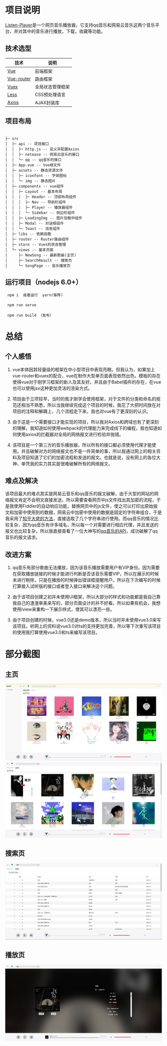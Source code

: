 # 项目说明

[Listen-Player](http://110.42.234.93/player/)是一个网页音乐播放器，它支持qq音乐和网易云音乐这两个音乐平台，并对其中的音乐进行播放，下载，收藏等功能。

## 技术选型

技术 | 说明
----|----
[Vue](https://cn.vuejs.org/) | 前端框架
[Vue-router](https://router.vuejs.org/zh/) | 路由框架
[Vuex](https://vuex.vuejs.org/zh/) | 全局状态管理框架
[Less](http://lesscss.org/) | CSS预处理语言
[Axios](https://github.com/axios/axios) | AJAX封装库

## 项目布局
```

├─ src
│  ├─ api -- 项目接口
│  │  ├─ http.js -- 定义并配置Axios
│  │  ├─ netease -- 网易云音乐的接口
│  │  └─ qq -- qq音乐的接口
│  ├─ App.vue -- Vue根文件
│  ├─ assets -- 静态资源文件
│  │  ├─ iconfont -- 字体图标
│  │  └─ img -- 静态图片
│  ├─ components -- vue组件
│  │  ├─ Layout -- 基本布局
│  │  │  ├─ Header -- 顶部布局组件
│  │  │  ├─ Nav -- 导航栏组件
│  │  │  ├─ Player -- 播放器组件
│  │  │  └─ Sidebar -- 侧边栏组件
│  │  ├─ LoadingImg -- 图片加载中组件
│  │  ├─ Modal -- 对话框组件
│  │  └─ Toast -- 消息组件
│  ├─ libs -- 依赖函数
│  ├─ router -- Router路由组件
│  ├─ store -- Vuex的状态管理
│  └─ views -- 基本页面
│     ├─ NewSong -- 最新歌曲(主页)
│     ├─ SearchResult -- 搜索页
│     └─ SongPage -- 音乐播放页

```

## 运行项目（nodejs 6.0+）

```
 npm i  或者运行  yarn(推荐)
  
 npm run serve

 npm run build （发布）
```

# 总结

## 个人感悟

1. vue本体因其轻量级的框架在中小型项目中表现亮眼。但我认为，如果加上vue-router和vuex的配合，vue在制作大型单页面表现依然出色。模板的存在使得vue对于刚学习框架的新人及其友好。并且由于Babel插件的存在，在vue也可以使用jsx这种更加灵活的渲染方式。

2. 项目由于立项较早，当时的我才刚学会使用框架，对于文件的分类和命名的规范还相当不熟悉，所以当我继续完成这个项目的时候，我花了大把时间放在对项目的注释和解耦上，几个流程走下来，我也对vue有了更深刻的认识。

3. 由于这是一个需要接口才能实现的项目，所以我对Axios和跨域也有了更深刻的理解，我知道如何使用webpack的代理能力来完成线下的编程，我也知道如何使用axios的拦截器对全局的网络报文进行检验并抛错。

4. 该项目是一个第三方的音乐播放器，所以所有的接口都必须使用代理才能使用。并且破解对方的网络报文也不是一件简单的事，所以我通过网上的相关资料及项目知道了它们的加密流程和发送的报文。也就是说，没有网上的各位大神，单凭我的实力其实是很难破解所有的网络报文。
   
## 难点及解决

  该项目最大的难点其实是网易云音乐和qq音乐的报文破解，由于大型的网站的网络报文肯定不会明文直接发送，所以需要查看网页中js文件找出其加密的流程，于是我使用Fiddler的自动响应功能，替换网页中的js文件，使之可以打印出原始报文和加密中使用到的数据，网易云中加密中使用的数据是固定的字符串组合，于是我采用了[知乎大佬的方法](https://www.zhihu.com/question/36081767/answer/140287795)，直接选取了几个字符串进行使用。而qq音乐的情况比较复杂，因为qq音乐有许多域名，所以每一个对需要进行相应代理，并且发送的报文也比较复杂，所以我直接查看了一位大神写的[qq音乐的API](https://github.com/Rain120/qq-music-api)，成功破解了qq音乐的报文请求。

## 改进方案

1. qq音乐有部分歌曲无法播放，因为该音乐播放需要用户有VIP身份。因为需要在获取播放链接的时候才能进行判断是否该音乐需要VIP，所以在展示的时候未进行剔除，只是在播放的时候弹出错误框提醒用户。所以在下次编写的时候打算接入试听版的接口或者登入接口来解决这个问题。

2. 由于该项目创建之初并未使用UI框架，所以大部分的样式和功能都是我自己靠我自己的渣渣审美来写的，部分页面设计的并不好看。所以如果有机会，我想使用iview来重构一下展示样式，使其可以漂亮一些。

3. 由于项目创建的时候，vue3.0还是demo版本，所以当时并未使用vue3.0来写该项目。听网上的资料说vue3.0对ts的支持更加完善，所以等下次重写该项目的使用我打算使用vue3.0和ts来编写该项目。

# 部分截图
## 主页

<img src="https://github.com/TPJTA/Listen-Player/blob/master/screen/%E7%BD%91%E6%98%93%E4%BA%91%E9%9F%B3%E4%B9%90.jpg"/>

<img src="https://github.com/TPJTA/Listen-Player/blob/master/screen/qq%E9%9F%B3%E4%B9%90.jpg"/>

## 搜索页

<img src="https://github.com/TPJTA/Listen-Player/blob/master/screen/%E6%90%9C%E7%B4%A2.jpg"/>

## 播放页

<img src="https://github.com/TPJTA/Listen-Player/blob/master/screen/%E6%92%AD%E6%94%BE%E9%A1%B5.jpg"/>


